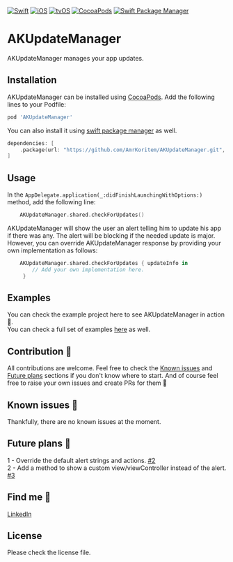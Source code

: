[![Swift](https://img.shields.io/badge/Swift-5.0+-orange?style=flat-square)](https://img.shields.io/badge/Swift-5.0+-Orange?style=flat-square)
[![iOS](https://img.shields.io/badge/iOS-Platform-blue?style=flat-square)](https://img.shields.io/badge/iOS-Platform-Blue?style=flat-square)
[![tvOS](https://img.shields.io/badge/tvOS-Platform-blue?style=flat-square)](https://img.shields.io/badge/tvOS-Platform-Blue?style=flat-square)
[![CocoaPods](https://img.shields.io/badge/CocoaPods-Support-yellow?style=flat-square)](https://img.shields.io/badge/CocoaPods-Support-Yellow?style=flat-square)
[![Swift Package Manager](https://img.shields.io/badge/Swift_Package_Manager-Support-yellow?style=flat-square)](https://img.shields.io/badge/Swift_Package_Manager-Support-Yellow?style=flat-square)

# AKUpdateManager

AKUpdateManager manages your app updates.<br>

## Installation

AKUpdateManager can be installed using [CocoaPods](https://cocoapods.org). Add the following lines to your Podfile:
```ruby
pod 'AKUpdateManager'
```

You can also install it using [swift package manager](https://developer.apple.com/documentation/xcode/adding_package_dependencies_to_your_app) as well.
```swift
dependencies: [
    .package(url: "https://github.com/AmrKoritem/AKUpdateManager.git", .upToNextMajor(from: "1.0.1"))
]
```

## Usage

In the `AppDelegate.application(_:didFinishLaunchingWithOptions:)` method, add the following line:
```swift
    AKUpdateManager.shared.checkForUpdates()
```

AKUpdateManager will show the user an alert telling him to update his app if there was any. The alert will be blocking if the needed update is major. However, you can override AKUpdateManager response by providing your own implementation as follows:
```swift
    AKUpdateManager.shared.checkForUpdates { updateInfo in
        // Add your own implementation here.
     }
```

## Examples

You can check the example project here to see AKUpdateManager in action 🥳.<br>
You can check a full set of examples [here](https://github.com/AmrKoritem/AKLibrariesExamples) as well.

## Contribution 🎉

All contributions are welcome. Feel free to check the [Known issues](https://github.com/AmrKoritem/AKUpdateManager#known-issues) and [Future plans](https://github.com/AmrKoritem/AKUpdateManager#future-plans) sections if you don't know where to start. And of course feel free to raise your own issues and create PRs for them 💪

## Known issues 🫣

Thankfully, there are no known issues at the moment.

## Future plans 🧐

1 - Override the default alert strings and actions. [#2](https://github.com/AmrKoritem/AKUpdateManager/issues/2)<br>
2 - Add a method to show a custom view/viewController instead of the alert. [#3](https://github.com/AmrKoritem/AKUpdateManager/issues/3)<br>

## Find me 🥰

[LinkedIn](https://www.linkedin.com/in/amr-koritem-976bb0125/)

## License

Please check the license file.
